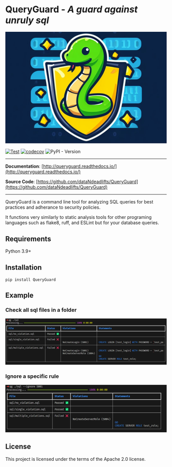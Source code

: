# QueryGuard - *A guard against unruly sql*

![Logo](https://raw.githubusercontent.com/dataNdeadlifts/QueryGuard/beta/docs/images/logo.jpg)

[![Test](https://github.com/dataNdeadlifts/QueryGuard/actions/workflows/test.yml/badge.svg)](https://github.com/dataNdeadlifts/QueryGuard/actions/workflows/test.yml)
[![codecov](https://codecov.io/github/dataNdeadlifts/QueryGuard/graph/badge.svg?token=3TL6N3BMM4)](https://codecov.io/github/dataNdeadlifts/QueryGuard)
![PyPI - Version](https://img.shields.io/pypi/v/QueryGuard)

---

**Documentation**: [http://queryguard.readthedocs.io/](http://queryguard.readthedocs.io/)

**Source Code**: [https://github.com/dataNdeadlifts/QueryGuard](https://github.com/dataNdeadlifts/QueryGuard)

---

QueryGuard is a command line tool for analyzing SQL queries for best practices
and adherance to security policies.

It functions very similarly to static analysis tools for other programing languages
such as flake8, ruff, and ESLint but for your database queries.

## Requirements

Python 3.9+

## Installation

```console
pip install QueryGuard
```

## Example

### Check all sql files in a folder

![Simple Violation](https://raw.githubusercontent.com/dataNdeadlifts/QueryGuard/beta/docs/images/simple_violation.png)

### Ignore a specific rule

![Ignore Violation](https://raw.githubusercontent.com/dataNdeadlifts/QueryGuard/beta/docs/images/ignore_violation.png)

## License

This project is licensed under the terms of the Apache 2.0 license.
